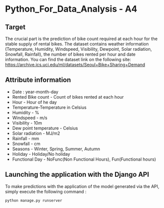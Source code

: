 # Python_For_Data_Analysis - A4
## Target
The crucial part is the prediction of bike count required at each hour for the stable supply of rental bikes.
The dataset contains weather information (Temperature, Humidity, Windspeed, Visibility, Dewpoint, Solar radiation, Snowfall, Rainfall), the number of bikes rented per hour and date information.
You can find the dataset link on the following site: <https://archive.ics.uci.edu/ml/datasets/Seoul+Bike+Sharing+Demand>

## Attribute information 
* Date : year-month-day
* Rented Bike count - Count of bikes rented at each hour
* Hour - Hour of he day
* Temperature-Temperature in Celsius
* Humidity - %
* Windspeed - m/s
* Visibility - 10m
* Dew point temperature - Celsius
* Solar radiation - MJ/m2
* Rainfall - mm
* Snowfall - cm
* Seasons - Winter, Spring, Summer, Autumn
* Holiday - Holiday/No holiday
* Functional Day - NoFunc(Non Functional Hours), Fun(Functional hours)

## Launching the application with the Django API
To make predictions with the application of the model generated via the API, simply execute the following command :
```
python manage.py runserver
 ```

